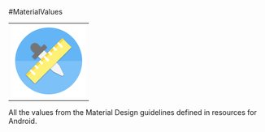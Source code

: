 #MaterialValues

|       |
| :---: |
| ![Logo](images/logo.png) |

All the values from the Material Design guidelines defined in resources for Android.

